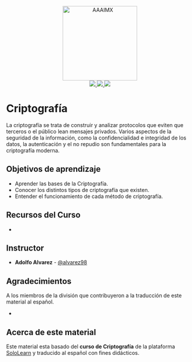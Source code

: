 <!-- init organization banner -->
<p align="center">
    <img src="https://www.aaaimx.org/software/logo.png" width="200" alt="AAAIMX">
    <br>
    <a href="https://join.slack.com/t/aaaimx/shared_invite/zt-czcguels-DfXBa5Y_IoDVrLv2P5pVGQ" target="_blank">
        <img src="https://img.shields.io/badge/chat-join%20us-red">
    </a>
    <a href="https://web.facebook.com/AAAI-MX-Software-Division-109685297309422/" target="_blank">
        <img src="https://img.shields.io/badge/follow%20us-%40disoftw-blue">
    </a>
    <a href="https://www.paypal.me/aaaimx" target="_blank">
        <img src="https://img.shields.io/badge/donate-support%20us-green">
    </a>
</p>
<!-- end banner -->

# Criptografía

La criptografía se trata de construir y analizar protocolos que eviten que terceros o el público lean mensajes privados. Varios aspectos de la seguridad de la información, como la confidencialidad e integridad de los datos, la autenticación y el no repudio son fundamentales para la criptografía moderna.

## Objetivos de aprendizaje

- Aprender las bases de la Criptografía.
- Conocer los distintos tipos de criptografía que existen.
- Entender el funcionamiento de cada método de criptografía.

## Recursos del Curso

- 

## Instructor

- **Adolfo Alvarez** - [@alvarez98](https://github.com/alvarez98)

## Agradecimientos

A los miembros de la división que contribuyeron a la traducción de este material al español.

- 

## Acerca de este material

Este material esta basado del **curso de Criptografía** de la plataforma [SoloLearn](https://www.sololearn.com/) y traducido al español con fines didácticos.